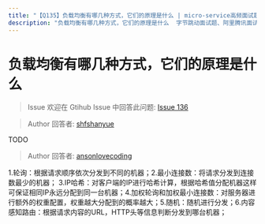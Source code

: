 ```yaml
---
title: "【Q135】负载均衡有哪几种方式，它们的原理是什么 | micro-service高频面试题"
description: "负载均衡有哪几种方式，它们的原理是什么  字节跳动面试题、阿里腾讯面试题、美团小米面试题。"
---
```


# 负载均衡有哪几种方式，它们的原理是什么

> Issue
> 欢迎在 Gtihub Issue 中回答此问题: [Issue 136](https://github.com/shfshanyue/Daily-Question/issues/136)

> Author
> 回答者: [shfshanyue](https://github.com/shfshanyue)

TODO

> Author
> 回答者: [ansonlovecoding](https://github.com/ansonlovecoding)

1.轮询：根据请求顺序依次分发到不同的机器；2.最小连接数：将请求分发到连接数最少的机器；
3.IP哈希：对客户端的IP进行哈希计算，根据哈希值分配机器这样可保证相同IP永远分配到同一台机器；4.加权轮询和加权最小连接数：对服务器进行额外的权重配置，权重越大分配到的概率越大；5.随机：随机进行分发；6.内容感知路由：根据请求内容的URL，HTTP头等信息判断分发到哪台机器；
